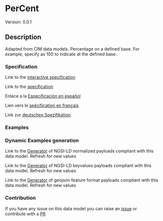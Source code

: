 # PerCent
Version: 0.0.1

## Description 

Adapted from CIM data models. Percentage on a defined base.   For example, specify as 100 to indicate at the defined base.
### Specification

Link to the [interactive specification](https://swagger.lab.fiware.org/?url=https://github.com/smart-data-models/dataModel.EnergyCIM/blob/master/PerCent/swagger.yaml)

Link to the [specification](https://github.com/smart-data-models/dataModel.EnergyCIM/blob/master/PerCent/doc/spec.md)

Enlace a la [Especificación en español](https://github.com/smart-data-models/dataModel.EnergyCIM/blob/master/PerCent/doc/spec_ES.md)

Lien vers le [spécification en français](https://github.com/smart-data-models/dataModel.EnergyCIM/blob/master/PerCent/doc/spec_FR.md)

Link zur [deutschen Spezifikation](https://github.com/smart-data-models/dataModel.EnergyCIM/blob/master/PerCent/doc/spec_DE.md)
### Examples
### Dynamic Examples generation

Link to the [Generator](https://smartdatamodels.org/extra/ngsi-ld_generator.php?schemaUrl=https://raw.githubusercontent.com/smart-data-models/dataModel.EnergyCIM/master/PerCent/schema.json&email=info@smartdatamodels.org) of NGSI-LD normalized payloads compliant with this data model. Refresh for new values

Link to the [Generator](https://smartdatamodels.org/extra/ngsi-ld_generator_keyvalues.php?schemaUrl=https://raw.githubusercontent.com/smart-data-models/dataModel.EnergyCIM/master/PerCent/schema.json&email=info@smartdatamodels.org) of NGSI-LD keyvalues payloads compliant with this data model. Refresh for new values

Link to the [Generator](https://smartdatamodels.org/extra/geojson_features_generator_v1.0.php?schemaUrl=https://raw.githubusercontent.com/smart-data-models/dataModel.EnergyCIM/master/PerCent/schema.json&email=info@smartdatamodels.org) of geojson feature format payloads compliant with this data model. Refresh for new values
### Contribution

 If you have any issue on this data model you can raise an [issue](https://github.com/smart-data-models/dataModel.EnergyCIM/issues)  or contribute with a [PR](https://github.com/smart-data-models/dataModel.EnergyCIM/pulls)